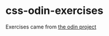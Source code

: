 # css-odin-exercises

Exercises came from [the odin project](https://github.com/TheOdinProject/css-exercises)